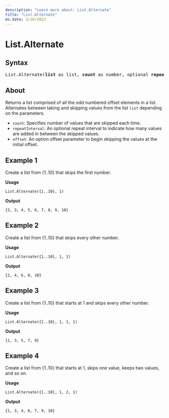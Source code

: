 ```yaml
---
description: "Learn more about: List.Alternate"
title: "List.Alternate"
ms.date: 3/16/2022
---
```

# List.Alternate

## Syntax

<pre>
List.Alternate(<b>list</b> as list, <b>count</b> as number, optional <b>repeatInterval</b> as nullable number, optional <b>offset</b> as nullable number) as list
</pre>
  
## About

Returns a list comprised of all the odd numbered offset elements in a list. Alternates between taking and skipping values from the list `list` depending on the parameters.

* `count`: Specifies number of values that are skipped each time.
* `repeatInterval`: An optional repeat interval to indicate how many values are added in between the skipped values.
* `offset`: An option offset parameter to begin skipping the values at the initial offset.

## Example 1

Create a list from {1..10} that skips the first number.

**Usage**

```powerquery-m
List.Alternate({1..10}, 1)
```

**Output**

`{2, 3, 4, 5, 6, 7, 8, 9, 10}`

## Example 2

Create a list from {1..10} that skips every other number.

**Usage**

```powerquery-m
List.Alternate({1..10}, 1, 1)
```

**Output**

`{2, 4, 6, 8, 10}`

## Example 3

Create a list from {1..10} that starts at 1 and skips every other number.

**Usage**

```powerquery-m
List.Alternate({1..10}, 1, 1, 1)
```

**Output**

`{1, 3, 5, 7, 9}`

## Example 4

Create a list from {1..10} that starts at 1, skips one value, keeps two values, and so on.

**Usage**

```powerquery-m
List.Alternate({1..10}, 1, 2, 1)
```

**Output**

`{1, 3, 4, 6, 7, 9, 10}`
